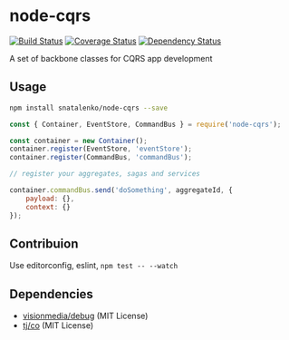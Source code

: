 node-cqrs
=========

[![Build Status](https://secure.travis-ci.org/snatalenko/node-cqrs.svg?branch=master)](http://travis-ci.org/snatalenko/node-cqrs)
[![Coverage Status](https://coveralls.io/repos/github/snatalenko/node-cqrs/badge.svg?branch=master)](https://coveralls.io/github/snatalenko/node-cqrs?branch=master)
[![Dependency Status](https://gemnasium.com/badges/github.com/snatalenko/node-cqrs.svg)](https://gemnasium.com/github.com/snatalenko/node-cqrs)

A set of backbone classes for CQRS app development

## Usage

```bash
npm install snatalenko/node-cqrs --save
```

```js
const { Container, EventStore, CommandBus } = require('node-cqrs');

const container = new Container();
container.register(EventStore, 'eventStore');
container.register(CommandBus, 'commandBus');

// register your aggregates, sagas and services

container.commandBus.send('doSomething', aggregateId, {
	payload: {},
	context: {}
});
```

## Contribuion

Use editorconfig, eslint, `npm test -- --watch`


## Dependencies

-	[visionmedia/debug](https://github.com/visionmedia/debug) (MIT License)
-	[tj/co](https://github.com/tj/co) (MIT License)
